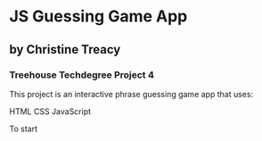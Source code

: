 # JS Guessing Game App
## by Christine Treacy
### Treehouse Techdegree Project 4


This project is an interactive phrase guessing game app that uses:

HTML
CSS
JavaScript

To start 